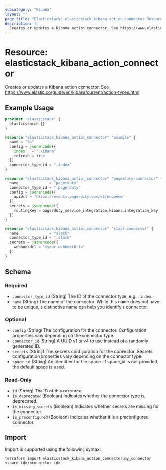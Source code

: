 ```yaml
---
subcategory: "Kibana"
layout: ""
page_title: "Elasticstack: elasticstack_kibana_action_connector Resource"
description: |-
  Creates or updates a Kibana action connector. See https://www.elastic.co/guide/en/kibana/current/action-types.html
---
```


# Resource: elasticstack_kibana_action_connector

Creates or updates a Kibana action connector. See https://www.elastic.co/guide/en/kibana/current/action-types.html

## Example Usage

```terraform
provider "elasticstack" {
  elasticsearch {}
}

resource "elasticstack_kibana_action_connector" "example" {
  name = "%s"
  config = jsonencode({
    index   = ".kibana"
    refresh = true
  })
  connector_type_id = ".index"
}

resource "elasticstack_kibana_action_connector" "pagerduty-connector" {
  name              = "pagerduty"
  connector_type_id = ".pagerduty"
  config = jsonencode({
    apiUrl = "https://events.pagerduty.com/v2/enqueue"
  })
  secrets = jsonencode({
    routingKey = pagerduty_service_integration.kibana.integration_key
  })
}

resource "elasticstack_kibana_action_connector" "slack-connector" {
  name              = "slack"
  connector_type_id = ".slack"
  secrets = jsonencode({
    webhookUrl = "<your-webhookUrl>"
  })
}
```

<!-- schema generated by tfplugindocs -->
## Schema

### Required

- `connector_type_id` (String) The ID of the connector type, e.g. `.index`.
- `name` (String) The name of the connector. While this name does not have to be unique, a distinctive name can help you identify a connector.

### Optional

- `config` (String) The configuration for the connector. Configuration properties vary depending on the connector type.
- `connector_id` (String) A UUID v1 or v4 to use instead of a randomly generated ID.
- `secrets` (String) The secrets configuration for the connector. Secrets configuration properties vary depending on the connector type.
- `space_id` (String) An identifier for the space. If space_id is not provided, the default space is used.

### Read-Only

- `id` (String) The ID of this resource.
- `is_deprecated` (Boolean) Indicates whether the connector type is deprecated.
- `is_missing_secrets` (Boolean) Indicates whether secrets are missing for the connector.
- `is_preconfigured` (Boolean) Indicates whether it is a preconfigured connector.

## Import

Import is supported using the following syntax:

```shell
terraform import elasticstack_kibana_action_connector.my_connector <space id>/<connector id>
```
